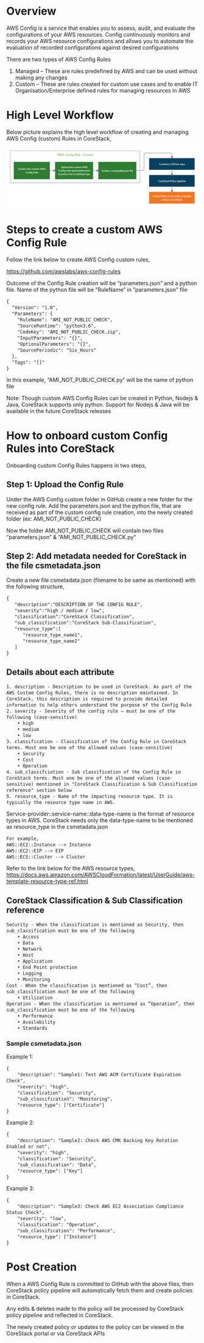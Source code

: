 <h1> Overview </h1>
AWS Config is a service that enables you to assess, audit, and evaluate the configurations of your AWS resources. Config continuously monitors and records your AWS resource configurations and allows you to automate the evaluation of recorded configurations against desired configurations

There are two types of AWS Config Rules

1.	Managed – These are rules predefined by AWS and can be used without making any changes
2.	Custom – These are rules created for custom use cases and to enable IT Organisation/Enterprise defined rules for managing resources in AWS

<h1> High Level Workflow </h1>

Below picture explains the high level workflow of creating and managing AWS Config (custom) Rules in CoreStack,

![](../../../workflow/AWS%20Config%20Rule%20-%20Custom.png)
 
<h1> Steps to create a custom AWS Config Rule </h1>

Follow the link below to create AWS Config custom rules,

https://github.com/awslabs/aws-config-rules

Outcome of the Config Rule creation will be “parameters.json” and a python file. Name of the python file will be “RuleName” in ”parameters.json” file

	{
	  "Version": "1.0",
	  "Parameters": {
	    "RuleName": "AMI_NOT_PUBLIC_CHECK",
	    "SourceRuntime": "python3.6",
	    "CodeKey": "AMI_NOT_PUBLIC_CHECK.zip",
	    "InputParameters": "{}",
	    "OptionalParameters": "{}",
	    "SourcePeriodic": "Six_Hours"
	  },
	  "Tags": "[]"
	}

In this example, “AMI_NOT_PUBLIC_CHECK.py” will be the name of python file

Note: Though custom AWS Config Rules can be created in Python, Nodejs & Java, CoreStack supports only python. Support for Nodejs & Java will be available in the future CoreStack releases

<h1> How to onboard custom Config Rules into CoreStack </h1>

Onboarding custom Config Rules happens in two steps,

<h2> Step 1: Upload the Config Rule </h2>

Under the AWS Config custom folder in GitHub create a new folder for the new config rule. Add the parameters.json and the python file, that are received as part of the custom config rule creation, into the newly created folder (ex: AMI_NOT_PUBLIC_CHECK)

Now the folder AMI_NOT_PUBLIC_CHECK will contain two files “parameters.json” & “AMI_NOT_PUBLIC_CHECK.py”

<h2> Step 2: Add metadata needed for CoreStack in the file csmetadata.json </h2>
Create a new file csmetadata.json (filename to be same as mentioned) with the following structure,

	{
	   "description":"DESCRIPTION OF THE CONFIG RULE",
	   "severity":"high / medium / low",
	   "classification":"CoreStack Classification",
	   "sub_classification":"CoreStack Sub-Classification",
	   "resource_type":[
	      "resource_type_name1",
	      "resource_type_name2"
	   ]
	}

<h2> Details about each attribute </h2>

	1. description - Description to be used in CoreStack. As part of the AWS Custom Config Rules, there is no description maintained. In CoreStack, this description is required to provide detailed information to help others understand the purpose of the Config Rule
	2. severity - Severity of the config rule – must be one of the following (case-sensitive)
		• high
		• medium
		• low
	3. classification - Classification of the Config Rule in CoreStack terms. Must one be one of the allowed values (case-sensitive)
		• Security
		• Cost
		• Operation
	4. sub_classifciation - Sub classification of the Config Rule in CoreStack terms. Must one be one of the allowed values (case-sensitive) mentioned in "CoreStack Classification & Sub Classification reference" section below 
	5. resource_type - Name of the impacting resource type. It is typically the resource type name in AWS.

Service-provider::service-name::data-type-name is the format of resource types in AWS. CoreStack needs only the data-type-name to be mentioned as resource_type in the csmetadata.json

	For example, 
	AWS::EC2::Instance --> Instance
	AWS::EC2::EIP --> EIP
	AWS::ECS::Cluster --> Cluster

Refer to the link below for the AWS resource types,
https://docs.aws.amazon.com/AWSCloudFormation/latest/UserGuide/aws-template-resource-type-ref.html


<h2> CoreStack Classification & Sub Classification reference </h2>

	Security - When the classification is mentioned as Security, then sub_classification must be one of the following
		• Access
		• Data
		• Network
		• Host
		• Application
		• End Point protection
		• Logging
		• Monitoring
	Cost - When the classification is mentioned as “Cost”, then sub_classification must be one of the following
		• Utilization
	Operation - When the classification is mentioned as “Operation”, then sub_classification must be one of the following
		• Performance
		• Availability
		• Standards

<h3> Sample csmetadata.json </h3>

Example 1:

	{
		"description": "Sample1: Test AWS ACM Certificate Expiration Check",
		"severity": "high",
		"classification": "Security",
		"sub_classification": "Monitoring",
		"resource_type": ["Certificate"]	
	}

Example 2: 

	{
		"description": "Sample2: Check AWS CMK Backing Key Rotation Enabled or not",
		"severity": "high",
		"classification": "Security",
		"sub_classification": "Data",
		"resource_type": ["Key"]	
	}
	
Example 3:

	{
		"description": "Sample3: Check AWS EC2 Association Compliance Status Check",
		"severity": "low",
		"classification": "Operation",
		"sub_classification": "Performance",
		"resource_type": ["Instance"]	
	}
	
<h1> Post Creation </h1>

When a AWS Config Rule is committed to GitHub with the above files, then CoreStack policy pipeline will automatically fetch them and create policies in CoreStack.

Any edits & deletes made to the policy will be processed by CoreStack policy pipeline and reflected in CoreStack. 

The newly created policy or updates to the policy can be viewed in the CoreStack portal or via CoreStack APIs
